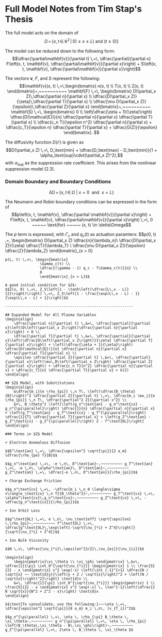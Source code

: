 # Full Model Notes from Tim Stap's Thesis

The full model acts on the domain of
$$\Omega \,=\, \left\{x, t \,\in\, \mathbb{R}^2 \,|\, (0 \leq x \leq L) ~\text{and}~ (t \geq 0)\right\}$$

The model can be reduced down to the following form:
$$\dfrac{\partial\mathbf{v}}{\partial t} \,=\, \dfrac{\partial}{\partial x} F\left(x, t, \mathbf{v}, \dfrac{\partial\mathbf{v}}{\partial x}\right) + S\left(x, t, \mathbf{v}, \dfrac{\partial\mathbf{v}}{\partial x}\right)$$

The vectors $\mathbf{v}$, $F$, and $S$ represent the following:
$$\mathbf{v}(x, t) \,=\,\begin{bmatrix} n(x, t) \\ T(x, t) \\ Z(x, t) \end{bmatrix}~,~~~~~~~~~~
\mathbf{F} \,=\, \begin{bmatrix}
			D(\partial_x Z)\,\dfrac{\partial n}{\partial x} \\
			\dfrac{D(\partial_x Z)}{\zeta}\,\dfrac{\partial T}{\partial x} \\
			\dfrac{\mu D(\partial_x Z)}{\epsilon}\,\dfrac{\partial Z}{\partial x}
			\end{bmatrix}~,~~~~~~~~~~
\mathbf{S} \,=\, \begin{bmatrix}
			0 \\
			\left(\dfrac{\zeta + 1}{\zeta}\right) \dfrac{D(\mathcal{E})}{n} \dfrac{\partial n}{\partial x} \dfrac{\partial T}{\partial x} \\
			\dfrac{c_n T}{\epsilon n^2} \dfrac{\partial n}{\partial x} + \dfrac{c_T}{\epsilon n} \dfrac{\partial T}{\partial x} + \dfrac{G(Z)}{\epsilon}
			\end{bmatrix}.
$$

The diffusivity function $D(\mathcal{E})$ is given as
$$D(\partial_x Z) \,=\, D_\text{min} + \dfrac{D_\text{max} - D_\text{min}}{1 + \alpha_\text{sup}\cdot(\partial_x Z)^2},$$
with $\alpha_\text{sup}$ as the suppression rate coefficient. This arises from the nonlinear suppression model (2.3).

### Domain Boundary and Boundary Conditions

$$\delta \Omega \,=\, \left\{x, t \,\in\, \Omega ~|~ x = 0 ~~\text{and}~~ x = L\right\}$$

The Neumann and Robin boundary conditions can be expressed in the form of
$$p\left(x, t, \mathbf{v}, \dfrac{\partial \mathbf{v}}{\partial x}\right) + F\left(x, t, \mathbf{v}, \dfrac{\partial\mathbf{v}}{\partial x}\right) \,=\, 0 ~~~~~ \text{for} ~~~~~ (x, t) \in \delta\Omega$$

The $p$ term is expressed, with $\Gamma_c$ and $q_c(t)$ as actuation paramters:
$$p(0, t) \,=\, \begin{bmatrix}
				D(\partial_x Z) \dfrac{n}{\lambda_n}\\
				\dfrac{D(\partial_x Z)}{\zeta} \dfrac{T}{\lambda_T} \\
				\dfrac{\mu D(\partial_x Z)}{\epsilon} \dfrac{Z}{\lambda_Z}
				\end{bmatrix}_{x = 0}
~~~~~ \text{and} ~~~~~
p(L, t) \,=\, \begin{bmatrix}
				\Gamma_c(t) \\
				\dfrac{(\gamma - 1) q_c - T\Gamma_c(t)}{n} \\
				0
				\end{bmatrix}_{x = L}$$

A good initial condition for $Z$:
$$Z(x, 0) \,=\, Z_S\left[1 - \tanh\left(\dfrac{L\,x - L)}{2}\right)\right] \,=\, Z_S\left[1 - \frac{\exp(L\,x - L) - 1}{\exp(L\,x - L) + 1}\right]$$

-----------------------------------------------------------

## Expanded Model for All Plasma Variables
\begin{align}
	\dfrac{\partial n}{\partial t} \,&=\, \dfrac{\partial}{\partial x}\left(D\left(\partial_x Z\right)\dfrac{\partial n}{\partial x}\right) + 0 \\
	\dfrac{\partial T}{\partial t} \,&=\, \dfrac{\partial}{\partial x}\left(\dfrac{D\left(\partial_x Z\right)}{\zeta} \dfrac{\partial T}{\partial x}\right) + \left(\dfrac{\zeta + 1}{\zeta}\right) \dfrac{D(\mathcal{E})}{n} \dfrac{\partial n}{\partial x} \dfrac{\partial T}{\partial x} \\
	\epsilon \dfrac{\partial Z}{\partial t} \,&=\, \dfrac{\partial}{\partial x}\left(\mu\,D\left(\partial_x Z\right) \dfrac{\partial Z}{\partial x}\right) + \dfrac{c_n T}{n^2} \dfrac{\partial n}{\partial x} + \dfrac{c_T}{n} \dfrac{\partial T}{\partial x} + G(Z)
\end{align}

## $Z$ Model, with Substitutions
\begin{align}
	&\dfrac{m_i}{e \rho_{pi}} \,n T\, \left(\dfrac{B_\theta}{B}\right)^2 \dfrac{\partial Z}{\partial t} \,=\, \dfrac{m_i \mu_i}{e \rho_{pi}} \,n T\, \dfrac{\partial^2 Z}{\partial x^2} \\
	&+\, B_\theta^2 \left[\left(g_n^\text{an} - g_n^\text{cx} - g_n^{\pi\parallel}\right) \dfrac{1}{n} \dfrac{\partial n}{\partial x} + \left(g_T^\text{an} - g_T^\text{cx} - g_T^{\pi\parallel}\right) \dfrac{1}{T} \dfrac{\partial T}{\partial x} + \left(g_Z^\text{an} - g_Z^\text{cx} - g_Z^{\pi\parallel}\right) Z - f^\text{OL}\right]
\end{align}

### Terms in $Z$ Model

+ Electron Anomalous Diffusion

$$D^\text{an} \,=\, \dfrac{\epsilon^2 \sqrt{\pi}}{2 a_m} \dfrac{\rho_{pe} T}{B}$$

$$g_n^\text{an} \,=\, -e \,n\, D^\text{an}~,~~~~~~~~~~ g_T^\text{an} \,=\, -e \,n\, \alpha^\text{an}\, D^\text{an}~,~~~~~~~~~~ g_Z^\text{an} \,=\, \dfrac{-e \,n\, D^\text{an}}{\rho_{pi}}$$

+ Charge Exchange Friction

$$g_n^\text{cx} \,=\, -\dfrac{m_i \,n_0 \langle\sigma v\rangle_\text{cx} \,n T}{B_\theta^2}~,~~~~~~~~~~ g_T^\text{cx} \,=\, \alpha^\text{cx}\,g_n^\text{cx}~,~~~~~~~~~~ g_Z^\text{cx} \,=\, -\dfrac{g_n^\text{cx}}{\rho_{pi}}$$

+ Ion Orbit Loss

$$g^\text{OL} \,=\, e \,n\, \nu_\text{eff} \sqrt{\epsilon} \,\rho_{pi}~,~~~~~~~~~~ f^\text{OL} \,=\, \dfrac{g^\text{OL}\,\exp\left[-\sqrt{\nu_{*i} + Z^4}\right]}{\sqrt{\nu_{*i} + Z^4}}$$

+ Ion Bulk Viscosity

$$N \,=\, \dfrac{\nu_{*i}\,\epsilon^{3/2}\,\nu_{ei}}{\nu_{ii}}$$

\begin{align}
	\begin{pmatrix}\xi_\theta \\ \xi_\phi \end{pmatrix} \,&=\, \dfrac{1}{\pi} \int_0^{\sqrt{\nu_{*i}}} \begin{pmatrix} 1 \\ \frac{5}{2} - x \end{pmatrix} x^2 \exp(-x) \left[\int_{-1}^{+1} \dfrac{N / \sqrt{x} ~~ \text{d}y}{\left(y + Z / \sqrt{x}\right)^2 + \left(N / \sqrt{x}\right)^2}\right] \text{d}x \\
	&=\, \dfrac{1}{\pi} \int_0^{\sqrt{\nu_{*i}}} \begin{pmatrix} 1 \\ \frac{5}{2} - x \end{pmatrix} x^2 \exp(-x) \, \tan^{-1}\left(\dfrac{2 N \sqrt{x}}{N^2 + Z^2 - x}\right) \text{d}x
\end{align}

$$\text{To consolidate, use the following:}~~~\eta \,=\, \dfrac{\epsilon^2 \sqrt{\pi}}{8 a_m} m_i \,n\, (v_{T_i})^2$$

$$g_n^{\pi\parallel} \,=\, \eta \, \rho_{\pi} B_\theta \, \xi_\theta~,~~~~~~~~~~ g_n^{\pi\parallel} \,=\, \eta \, \rho_{pi} \left(B_\theta\,\xi_\theta - B\,\xi_\phi\right)~,~~~~~~~~~~ g_Z^{\pi\parallel} \,=\, 2\eta \, B_\theta \, \xi_\theta $$

